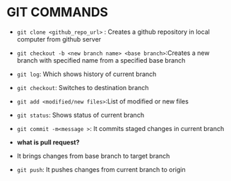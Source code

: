 # GIT COMMANDS

- `git clone <github_repo_url>` : Creates a github repository in local computer from github server

- `git checkout -b <new branch name> <base branch>`:Creates a new branch with specified name from a specified base branch

- `git log`: Which shows history of current branch

- `git checkout`: Switches to destination branch

- `git add <modified/new files>`:List of  modified or new files

- `git status`: Shows status of current branch

- `git commit -m<message >`: It commits staged changes in current branch

- **what is pull request?**
- It brings changes from base branch to target branch

- `git push`: It pushes changes from current branch to origin 


